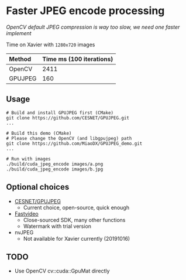 # Faster JPEG encode processing

*OpenCV default JPEG compression is way too slow, we need one faster implement*

Time on Xavier with `1280x720` images

| Method | Time ms (100 iterations) |
| :-----| :---- | 
| OpenCV | 2411  |
| GPUJPEG | 160  |

## Usage

``` vi
# Build and install GPUJPEG first (CMake)
git clone https://github.com/CESNET/GPUJPEG.git
...

# Build this demo (CMake)
# Please change the OpenCV (and libgpujpeg) path
git clone https://github.com/MiaoDX/GPUJPEG_demo.git
...

# Run with images
./build/cuda_jpeg_encode images/a.png
./build/cuda_jpeg_encode images/b.jpg
```

## Optional choices

* [CESNET/GPUJPEG](https://github.com/CESNET/GPUJPEG.git) 
  - Current choice, open-source, quick enough
* [Fastvideo](https://www.fastcompression.com/)
  - Close-sourced SDK, many other functions
  - Watermark with trial version
* nvJPEG
  - Not available for Xavier currently (20191016)

## TODO

* Use OpenCV cv::cuda::GpuMat directly
